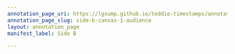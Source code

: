 ```yaml
---
annotation_page_uri: https://lgsump.github.io/teddie-timestamps/annotations/side-b-canvas-1-audience.json
annotation_page_slug: side-b-canvas-1-audience
layout: annotation_page
manifest_label: Side B

---
```

